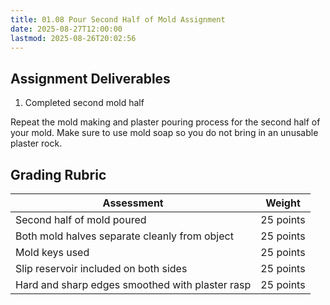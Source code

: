 ```yaml
---
title: 01.08 Pour Second Half of Mold Assignment
date: 2025-08-27T12:00:00
lastmod: 2025-08-26T20:02:56
---
```


## Assignment Deliverables

1. Completed second mold half

Repeat the mold making and plaster pouring process for the second half of your mold. Make sure to use mold soap so you do not bring in an unusable plaster rock.

## Grading Rubric

<div class="responsive-table-markdown">

| Assessment                                      | Weight    |
| ----------------------------------------------- | --------- |
| Second half of mold poured                      | 25 points |
| Both mold halves separate cleanly from object   | 25 points |
| Mold keys used                                  | 25 points |
| Slip reservoir included on both sides           | 25 points |
| Hard and sharp edges smoothed with plaster rasp | 25 points |

</div>
